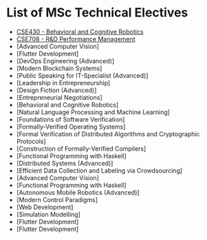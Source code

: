 






List of MSc Technical Electives
===============================






* [CSE430 - Behavioral and Cognitive Robotics](https://eduwiki.innopolis.university/index.php/BSHE:BehavioralAndCognitiveRobotics)
* [CSE708 - R&D Performance Management](https://eduwiki.innopolis.university/index.php/BSHE:R&DPerformanceManagement)
* [Advanced Computer Vision]
* [Flutter Development]
* [DevOps Engineering (Advanced)]
* [Modern Blockchain Systems]
* [Public Speaking for IT-Specialist (Advanced)]
* [Leadership in Entrepreneurship]
* [Design Fiction (Advanced)]
* [Entrepreneurial Negotiations]
* [Behavioral and Cognitive Robotics]
* [Natural Language Processing and Machine Learning]
* [Foundations of Software Verification]
* [Formally-Verified Operating Systems]
* [Formal Verification of Distributed Algorithms and Cryptographic Protocols]
* [Construction of Formally-Verified Compilers]
* [Functional Programming with Haskell]
* [Distributed Systems (Advanced)]
* [Efficient Data Collection and Labeling via Crowdsourcing]
* [Advanced Computer Vision]
* [Functional Programming with Haskell]
* [Autonomous Mobile Robotics (Advanced)]
* [Modern Control Paradigms]
* [Web Development]
* [Simulation Modelling]
* [Flutter Development]
* [Flutter Development]










